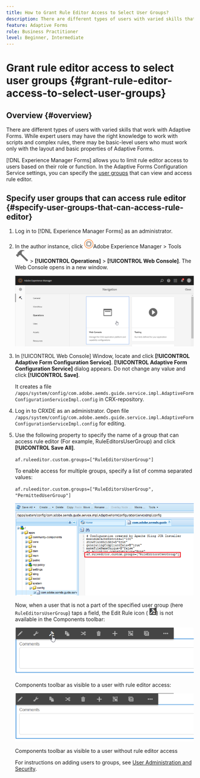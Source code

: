 ```yaml
---
title: How to Grant Rule Editor Access to Select User Groups?
description: There are different types of users with varied skills that work with Adaptive Forms. Learn how to limit rule editor access to users based on their role or function.
feature: Adaptive Forms
role: Business Practitioner
level: Beginner, Intermediate
---
```


# Grant rule editor access to select user groups {#grant-rule-editor-access-to-select-user-groups}

## Overview {#overview}

There are different types of users with varied skills that work with Adaptive Forms. While expert users may have the right knowledge to work with scripts and complex rules, there may be basic-level users who must work only with the layout and basic properties of Adaptive Forms.

[!DNL Experience Manager Forms] allows you to limit rule editor access to users based on their role or function. In the Adaptive Forms Configuration Service settings, you can specify the [user groups](forms-groups-privileges-tasks.md) that can view and access rule editor.

## Specify user groups that can access rule editor {#specify-user-groups-that-can-access-rule-editor}

1. Log in to [!DNL Experience Manager Forms] as an administrator.
1. In the author instance, click ![Adobe Experience Manager](assets/adobeexperiencemanager.png)Adobe Experience Manager &gt; Tools ![hammer](assets/hammer-icon.svg) &gt; **[!UICONTROL Operations]** &gt; **[!UICONTROL Web Console]**. The Web Console opens in a new window.

   ![1-2](assets/1-2.png)

1. In [!UICONTROL Web Console] Window, locate and click **[!UICONTROL Adaptive Form Configuration Service]**. **[!UICONTROL Adaptive Form Configuration Service]** dialog appears. Do not change any value and click **[!UICONTROL Save]**.

   It creates a file `/apps/system/config/com.adobe.aemds.guide.service.impl.AdaptiveFormConfigurationServiceImpl.config` in CRX-repository.

1. Log in to CRXDE as an administrator. Open file `/apps/system/config/com.adobe.aemds.guide.service.impl.AdaptiveFormConfigurationServiceImpl.config` for editing.
1. Use the following property to specify the name of a group that can access rule editor (For example, RuleEditorsUserGroup) and click **[!UICONTROL Save All]**.

   `af.ruleeditor.custom.groups=["RuleEditorsUserGroup"]`

   To enable access for multiple groups, specify a list of comma separated values:

   `af.ruleeditor.custom.groups=["RuleEditorsUserGroup", "PermittedUserGroup"]`

   ![Create User](assets/create_user_new.png)

   Now, when a user that is not a part of the specified user group (here    `RuleEditorsUserGroup`) taps a field, the Edit Rule icon ( ![edit-rules1](assets/edit-rules1.png)) is not available in the Components toolbar:

   ![componentstoolbarwithre](assets/componentstoolbarwithre.png)

   Components toolbar as visible to a user with rule editor access:

   ![componentstoolbarwithoutre](assets/componentstoolbarwithoutre.png)

   Components toolbar as visible to a user without rule editor access

   For instructions on adding users to groups, see [User Administration and Security](https://experienceleague.adobe.com/docs/experience-manager-65/administering/security/security.html).

